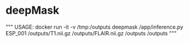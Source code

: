 # deepMask
"""
USAGE:
docker run -it -v /tmp:/outputs deepmask /app/inference.py ESP_001 /outputs/T1.nii.gz /outputs/FLAIR.nii.gz /outputs /outputs
"""

